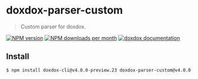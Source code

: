 # doxdox-parser-custom

> Custom parser for doxdox.

[![NPM version](https://img.shields.io/npm/v/doxdox-parser-custom?style=flat-square)](https://www.npmjs.org/package/doxdox-parser-custom)
[![NPM downloads per month](https://img.shields.io/npm/dm/doxdox-parser-custom?style=flat-square)](https://www.npmjs.org/package/doxdox-parser-custom)
[![doxdox documentation](https://img.shields.io/badge/doxdox-documentation-%23E85E95?style=flat-square)](https://doxdox.org)

## Install

```bash
$ npm install doxdox-cli@v4.0.0-preview.23 doxdox-parser-custom@v4.0.0-preview.23 --save-dev
```

